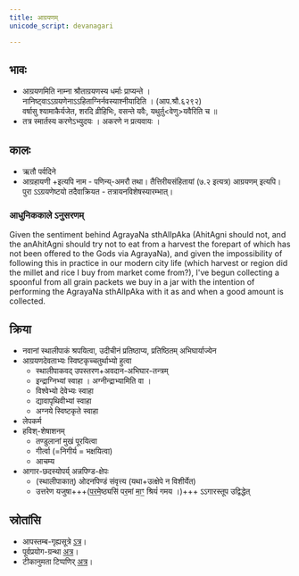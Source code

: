 ```yaml
---
title: आग्रयणम्
unicode_script: devanagari

---
```


## भावः
- आग्रयणमिति नाम्ना श्रौताग्रयणस्य धर्माः प्राप्यन्ते ।  
नानिष्ट्वाऽऽग्रयणेनाऽऽहिताग्निर्नवस्याश्नीयादिति । (आप.श्रौ.६२९२)  
वर्षासु श्यामाकैर्यजेत, शरदि व्रीहिभिः, वसन्ते यवैः, यथुर्तु<वेणु>यवैरिति च ॥
- तत्र स्मार्तस्य करणेऽभ्युदयः । अकरणे न प्रत्यवायः ।

## कालः
- ऋतौ पर्वदिने
- आग्रहायणी‌ ‌+इत्यपि नाम - पणिन्य्-अमरौ तथा। तैत्तिरीयसंहितायां (७.२ इत्यत्र) आग्रयणम् इत्यपि। पुरा ऽऽग्रयणेष्टयो तदैवाक्रियत - तत्रायनविशेषस्यारम्भात्। 

### आधुनिककाले ऽनुसरणम्
Given the sentiment behind AgrayaNa sthAlIpAka (AhitAgni should not, and the anAhitAgni should try not to eat from a harvest the forepart of which has not been offered to the Gods via AgrayaNa), and given the impossibility of following this in practice in our modern city life (which harvest or region did the millet and rice I buy from market come from?), I've begun collecting a spoonful from all grain packets we buy in a jar with the intention of performing the AgrayaNa sthAlIpAka with it as and when a good amount is collected. 

## क्रिया
- नवानां स्थालीपाकं श्रपयित्वा, उदीचीनं प्रतिष्ठाप्य, प्रतिष्ठितम् अभिघार्याज्येन
- आग्रयणदेवताभ्यः स्विष्टकृच्चतुर्थाभ्यो हुत्वा
  - स्थालीपाकवद् उपस्तरण+अवदान-अभिघार-तन्त्रम्
  - इन्द्राग्निभ्यां स्वाहा । अग्नीन्द्राभ्यामिति वा ।
  - विश्वेभ्यो देवेभ्यः स्वाहा
  - द्यावापृथिवीभ्यां स्वाहा
  - अग्नये स्विष्टकृते स्वाहा
- लेपकर्म
- हविश्-शेषाशनम्
  - तण्डुलानां मुखं पूरयित्वा
  - गीर्त्वा (=निगीर्य = भक्षयित्वा)
  - आचम्य
- आगार-छदस्योपर्य् अन्नपिण्ड-क्षेपः
  - (स्थालीपाकात्) ओदनपिण्डं संवृत्त्य (यथा+उत्क्षेपे न विशीर्येत)
  - उत्तरेण यजुषा+++(प॒र॒मे॒ष्ठ्यसि॑ पर॒मां मा॒ꣳ॒ श्रियं॑ गमय ।)+++  ऽऽगारस्तूप उद्विद्धेत्

## स्रोतांसि
- आपस्तम्ब-गृह्यसूत्रे [ऽत्र](https://archive.org/stream/APASTHAMBAGRUHYASUTRAMSUDARSHANAHARADATHA/APASTHAMBA%20GRUHYASUTRAM%20%28SUDARSHANA%2CHARADATHA%29#page/n271/mode/2up)।
- पूर्वप्रयोग-ग्रन्था [अत्र](http://i.imgur.com/K2SQ9EU.png)।
- टीकानुमता टिप्पणिर् [अत्र](https://checkvist.com/checklists/113019/export.html?export_notes=true&&task_ids=23681190)।
